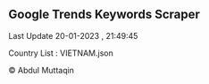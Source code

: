 

## Google Trends Keywords Scraper 
 
Last Update 20-01-2023 , 21:49:45

Country List :
VIETNAM.json



© Abdul Muttaqin 
